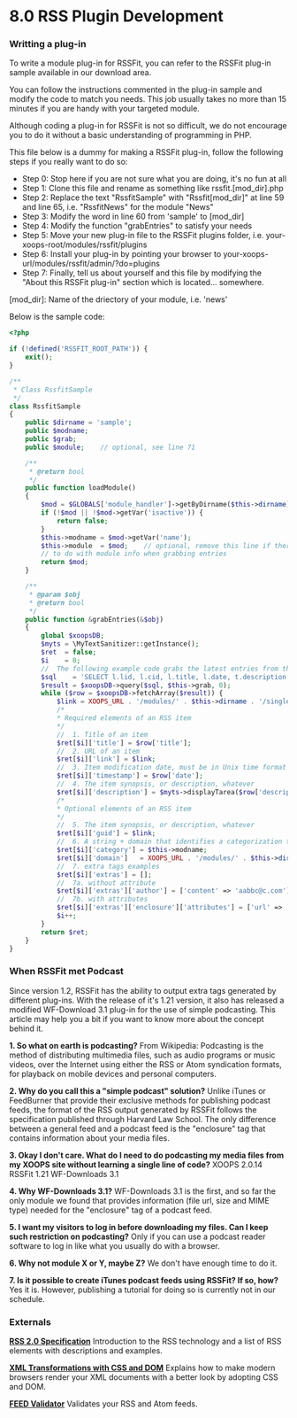 # 8.0 RSS Plugin Development

### Writting a plug-in
To write a module plug-in for RSSFit, you can refer to the RSSFit plug-in sample available in our download area.

You can follow the instructions commented in the plug-in sample and modify the code to match you needs. This job usually takes no more than 15 minutes if you are handy with your targeted module.

Although coding a plug-in for RSSFit is not so difficult, we do not encourage you to do it without a basic understanding of programming in PHP.


This file below is a dummy for making a RSSFit plug-in, follow the following steps  if you really want to do so:

* Step 0:	Stop here if you are not sure what you are doing, it's no fun at all
* Step 1:	Clone this file and rename as something like rssfit.[mod_dir].php
* Step 2:	Replace the text "RssfitSample" with "Rssfit[mod_dir]" at line 59 and  			line 65, i.e. "RssfitNews" for the module "News"
* Step 3:	Modify the word in line 60 from 'sample' to [mod_dir]
* Step 4:	Modify the function "grabEntries" to satisfy your needs
* Step 5:	Move your new plug-in file to the RSSFit plugins folder, i.e. your-xoops-root/modules/rssfit/plugins
* Step 6:	Install your plug-in by pointing your browser to your-xoops-url/modules/rssfit/admin/?do=plugins
* Step 7:	Finally, tell us about yourself and this file by modifying the "About this RSSFit plug-in" section which is located... somewhere.

[mod_dir]: Name of the driectory of your module, i.e. 'news'

Below is the sample code:



```php
<?php

if (!defined('RSSFIT_ROOT_PATH')) {
    exit();
}

/**
 * Class RssfitSample
 */
class RssfitSample
{
    public $dirname = 'sample';
    public $modname;
    public $grab;
    public $module;    // optional, see line 71

    /**
     * @return bool
     */
    public function loadModule()
    {
        $mod = $GLOBALS['module_handler']->getByDirname($this->dirname);
        if (!$mod || !$mod->getVar('isactive')) {
            return false;
        }
        $this->modname = $mod->getVar('name');
        $this->module  = $mod;    // optional, remove this line if there is nothing
        // to do with module info when grabbing entries
        return $mod;
    }

    /**
     * @param $obj
     * @return bool
     */
    public function &grabEntries(&$obj)
    {
        global $xoopsDB;
        $myts = \MyTextSanitizer::getInstance();
        $ret  = false;
        $i    = 0;
        //	The following example code grabs the latest entries from the module MyLinks
        $sql    = 'SELECT l.lid, l.cid, l.title, l.date, t.description FROM ' . $xoopsDB->prefix('mylinks_links') . ' l, ' . $xoopsDB->prefix('mylinks_text') . ' t WHERE l.status > 0 AND l.lid = t.lid ORDER BY date DESC';
        $result = $xoopsDB->query($sql, $this->grab, 0);
        while ($row = $xoopsDB->fetchArray($result)) {
            $link = XOOPS_URL . '/modules/' . $this->dirname . '/singlelink.php?cid=' . $row['cid'] . '&amp;lid=' . $row['lid'];
            /*
            * Required elements of an RSS item
            */
            //	1. Title of an item
            $ret[$i]['title'] = $row['title'];
            //	2. URL of an item
            $ret[$i]['link'] = $link;
            //	3. Item modification date, must be in Unix time format
            $ret[$i]['timestamp'] = $row['date'];
            //	4. The item synopsis, or description, whatever
            $ret[$i]['description'] = $myts->displayTarea($row['description']);
            /*
            * Optional elements of an RSS item
            */
            //	5. The item synopsis, or description, whatever
            $ret[$i]['guid'] = $link;
            //	6. A string + domain that identifies a categorization taxonomy
            $ret[$i]['category'] = $this->modname;
            $ret[$i]['domain']   = XOOPS_URL . '/modules/' . $this->dirname . '/';
            //	7. extra tags examples
            $ret[$i]['extras'] = [];
            //	7a. without attribute
            $ret[$i]['extras']['author'] = ['content' => 'aabbc@c.com'];
            //	7b. with attributes
            $ret[$i]['extras']['enclosure']['attributes'] = ['url' => 'url-to-any-file', 'length' => 1024000, 'type' => 'audio/mpeg'];
            $i++;
        }
        return $ret;
    }
}

```

### When RSSFit met Podcast
Since version 1.2, RSSFit has the ability to output extra tags generated by different plug-ins. With the release of it's 1.21 version, it also has released a modified WF-Download 3.1 plug-in for the use of simple podcasting. This article may help you a bit if you want to know more about the concept behind it.

**1. So what on earth is podcasting?**
From Wikipedia:  Podcasting is the method of distributing multimedia files, such as audio programs or music videos, over the Internet using either the RSS or Atom syndication formats, for playback on mobile devices and personal computers. 

**2. Why do you call this a "simple podcast" solution?**
Unlike iTunes or FeedBurner that provide their exclusive methods for publishing podcast feeds, the format of the RSS output generated by RSSFit follows the specification published through Harvard Law School. The only difference between a general feed and a podcast feed is the "enclosure" tag that contains information about your media files.

**3. Okay I don't care. What do I need to do podcasting my media files from my XOOPS site without learning a single line of code?**
XOOPS 2.0.14
RSSFit 1.21
WF-Downloads 3.1

**4. Why WF-Downloads 3.1?**
WF-Downloads 3.1 is the first, and so far the only module we found that provides information (file url, size and MIME type) needed for the "enclosure" tag of a podcast feed.

**5. I want my visitors to log in before downloading my files. Can I keep such restriction on podcasting?**
Only if you can use a podcast reader software to log in like what you usually do with a browser.

**6. Why not module X or Y, maybe Z?**
We don't have enough time to do it.

**7. Is it possible to create iTunes podcast feeds using RSSFit? If so, how?**
Yes it is. However, publishing a tutorial for doing so is currently not in our schedule.

### Externals
**[RSS 2.0 Specification](http://blogs.law.harvard.edu/tech/rss)**
Introduction to the RSS technology and a list of RSS elements with descriptions and examples.

**[XML Transformations with CSS and DOM](http://archive.oreilly.com/pub/a/mozilla/synd/2002/10/15/xml_transformations.html)**
Explains how to make modern browsers render your XML documents with a better look by adopting CSS and DOM.

**[FEED Validator](http://feedvalidator.org)**
Validates your RSS and Atom feeds.
